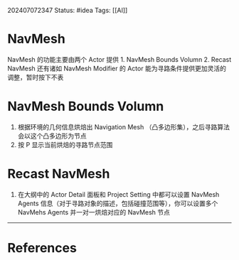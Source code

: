 202407072347
Status: #idea
Tags: [[AI]]
# NavMesh
NavMesh 的功能主要由两个 Actor 提供 1. NavMesh Bounds Volumn 2. Recast NavMesh
还有诸如 NavMesh Modifier 的 Actor 能为寻路条件提供更加灵活的调整，暂时按下不表
# NavMesh Bounds Volumn
1. 根据环境的几何信息烘焙出 Navigation Mesh （凸多边形集），之后寻路算法会以这个凸多边形为节点
2. 按 P 显示当前烘焙的寻路节点范围
# Recast NavMesh
1. 在大纲中的 Actor Detail 面板和 Project Setting 中都可以设置 NavMesh Agents 信息（对于寻路对象的描述，包括碰撞范围等），你可以设置多个 NavMehs Agents 并一对一烘焙对应的 NavMesh 节点

---
# References